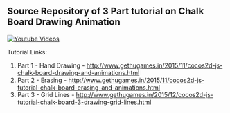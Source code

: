 ## Source Repository of 3 Part tutorial on Chalk Board Drawing Animation

[![Youtube Videos ](http://img.youtube.com/vi/TWGLfDRMGwM/0.jpg)](http://www.youtube.com/watch?v=TWGLfDRMGwM)

Tutorial Links:
 1. Part 1 - Hand Drawing - http://www.gethugames.in/2015/11/cocos2d-js-chalk-board-drawing-and-animations.html
 2. Part 2 - Erasing - http://www.gethugames.in/2015/11/cocos2d-js-tutorial-chalk-board-erasing-and-animations.html
 3. Part 3 - Grid Lines - http://www.gethugames.in/2015/12/cocos2d-js-tutorial-chalk-board-3-drawing-grid-lines.html
